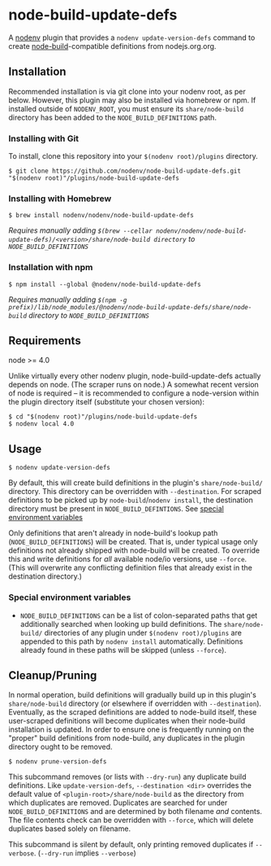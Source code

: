 # node-build-update-defs

A [nodenv][] plugin that provides a `nodenv update-version-defs` command to
create [node-build][]-compatible definitions from nodejs.org.org.

## Installation

Recommended installation is via git clone into your nodenv root, as per below.
However, this plugin may also be installed via homebrew or npm.
If installed outside of `NODENV_ROOT`, you must ensure its `share/node-build` directory has been added to the `NODE_BUILD_DEFINITIONS` path.

### Installing with Git

To install, clone this repository into your `$(nodenv root)/plugins` directory.

    $ git clone https://github.com/nodenv/node-build-update-defs.git "$(nodenv root)"/plugins/node-build-update-defs

### Installing with Homebrew

    $ brew install nodenv/nodenv/node-build-update-defs

*Requires manually adding `$(brew --cellar nodenv/nodenv/node-build-update-defs)/<version>/share/node-build directory` to `NODE_BUILD_DEFINITIONS`*

### Installation with npm

    $ npm install --global @nodenv/node-build-update-defs

*Requires manually adding `$(npm -g prefix)/lib/node_modules/@nodenv/node-build-update-defs/share/node-build` directory to `NODE_BUILD_DEFINITIONS`*

## Requirements

node >= 4.0

Unlike virtually every other nodenv plugin, node-build-update-defs actually depends on node.
(The scraper runs on node.)
A somewhat recent version of node is required – it is recommended to configure a node-version within the plugin directory itself (substitute your chosen version):

    $ cd "$(nodenv root)"/plugins/node-build-update-defs
    $ nodenv local 4.0

## Usage

    $ nodenv update-version-defs

By default, this will create build definitions in the plugin's `share/node-build/` directory.
This directory can be overridden with `--destination`.
For scraped definitions to be picked up by `node-build`/`nodenv install`,
the destination directory must be present in `NODE_BUILD_DEFINTIONS`.
See [special environment variables](#special-environment-variables)

Only definitions that aren't already in node-build's lookup path (`NODE_BUILD_DEFINITIONS`) will be created.
That is, under typical usage only definitions not already shipped with node-build will be created.
To override this and write definitions for *all* available node/io versions, use `--force`.
(This will overwrite any conflicting definition files that already exist in the destination directory.)

### Special environment variables

- `NODE_BUILD_DEFINITIONS` can be a list of colon-separated paths that get additionally searched when looking up build definitions.
The `share/node-build/` directories of any plugin under `$(nodenv root)/plugins` are appended to this path by `nodenv install` automatically.
Definitions already found in these paths will be skipped (unless `--force`).

## Cleanup/Pruning

In normal operation, build definitions will gradually build up in this plugin's `share/node-build` directory (or elsewhere if overridden with `--destination`).
Eventually, as the scraped definitions are added to node-build itself, these user-scraped definitions will become duplicates when their node-build installation is updated.
In order to ensure one is frequently running on the "proper" build definitions from node-build, any duplicates in the plugin directory ought to be removed.

    $ nodenv prune-version-defs

This subcommand removes (or lists with `--dry-run`) any duplicate build definitions.
Like `update-version-defs`, `--destination <dir>` overrides the default value of `<plugin-root>/share/node-build` as the directory from which duplicates are removed.
Duplicates are searched for under `NODE_BUILD_DEFINITIONS` and are determined by both filename *and* contents.
The file contents check can be overridden with `--force`,  which will delete duplicates based solely on filename.

This subcommand is silent by default, only printing removed duplicates if `--verbose`.
(`--dry-run` implies `--verbose`)

[nodenv]: https://github.com/nodenv/nodenv
[node-build]: https://github.com/nodenv/node-build
